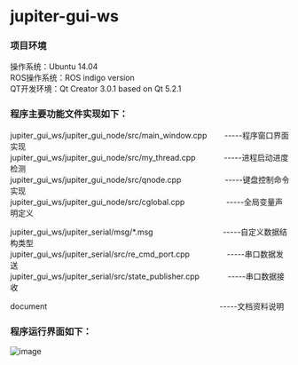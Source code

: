 # jupiter-gui-ws

### 项目环境    
操作系统：Ubuntu 14.04     
ROS操作系统：ROS indigo version     
QT开发环境：Qt Creator 3.0.1 based on Qt 5.2.1   

### 程序主要功能文件实现如下：    
jupiter_gui_ws/jupiter_gui_node/src/main_window.cpp&nbsp;&nbsp;&nbsp;&nbsp;&nbsp;&nbsp;&nbsp;&nbsp;-----程序窗口界面实现   
jupiter_gui_ws/jupiter_gui_node/src/my_thread.cpp&nbsp;&nbsp;&nbsp;&nbsp;&nbsp;&nbsp;&nbsp;&nbsp;&nbsp;&nbsp;&nbsp;&nbsp;&nbsp;-----进程启动进度检测   
jupiter_gui_ws/jupiter_gui_node/src/qnode.cpp&nbsp;&nbsp;&nbsp;&nbsp;&nbsp;&nbsp;&nbsp;&nbsp;&nbsp;&nbsp;&nbsp;&nbsp;&nbsp;&nbsp;&nbsp;&nbsp;&nbsp;&nbsp;&nbsp;&nbsp;-----键盘控制命令实现   
jupiter_gui_ws/jupiter_gui_node/src/cglobal.cpp&nbsp;&nbsp;&nbsp;&nbsp;&nbsp;&nbsp;&nbsp;&nbsp;&nbsp;&nbsp;&nbsp;&nbsp;&nbsp;&nbsp;&nbsp;&nbsp;&nbsp;&nbsp;&nbsp;-----全局变量声明定义   

jupiter_gui_ws/jupiter_serial/msg/*.msg&nbsp;&nbsp;&nbsp;&nbsp;&nbsp;&nbsp;&nbsp;&nbsp;&nbsp;&nbsp;&nbsp;&nbsp;&nbsp;&nbsp;&nbsp;&nbsp;&nbsp;&nbsp;&nbsp;&nbsp;&nbsp;&nbsp;&nbsp;&nbsp;&nbsp;&nbsp;&nbsp;&nbsp;&nbsp;&nbsp;&nbsp;&nbsp;-----自定义数据结构类型   
jupiter_gui_ws/jupiter_serial/src/re_cmd_port.cpp&nbsp;&nbsp;&nbsp;&nbsp;&nbsp;&nbsp;&nbsp;&nbsp;&nbsp;&nbsp;&nbsp;&nbsp;&nbsp;&nbsp;&nbsp;&nbsp;&nbsp;-----串口数据发送   
jupiter_gui_ws/jupiter_serial/src/state_publisher.cpp&nbsp;&nbsp;&nbsp;&nbsp;&nbsp;&nbsp;&nbsp;&nbsp;&nbsp;&nbsp;&nbsp;&nbsp;&nbsp;-----串口数据接收   
   
document&nbsp;&nbsp;&nbsp;&nbsp;&nbsp;&nbsp;&nbsp;&nbsp;&nbsp;&nbsp;&nbsp;&nbsp;&nbsp;&nbsp;&nbsp;&nbsp;&nbsp;&nbsp;&nbsp;&nbsp;&nbsp;&nbsp;&nbsp;&nbsp;&nbsp;&nbsp;&nbsp;&nbsp;&nbsp;&nbsp;&nbsp;&nbsp;&nbsp;&nbsp;&nbsp;&nbsp;&nbsp;&nbsp;&nbsp;&nbsp;&nbsp;&nbsp;&nbsp;&nbsp;&nbsp;&nbsp;&nbsp;&nbsp;&nbsp;&nbsp;&nbsp;&nbsp;&nbsp;&nbsp;&nbsp;&nbsp;&nbsp;&nbsp;&nbsp;&nbsp;&nbsp;&nbsp;&nbsp;&nbsp;&nbsp;&nbsp;&nbsp;&nbsp;&nbsp;&nbsp;&nbsp;&nbsp;&nbsp;&nbsp;&nbsp;&nbsp;&nbsp;&nbsp;&nbsp;-----文档资料说明   
 
### 程序运行界面如下：     
![image](https://github.com/TinyAurora/jupiter-gui-ws/blob/master/document/Jupiter%20GUI.jpg)   

